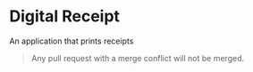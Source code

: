 # Digital Receipt
An application that prints receipts
> Any pull request with a merge conflict will not be merged.
